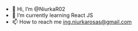 - 👋 Hi, I’m @NiurkaR02
- 🌱 I’m currently learning React JS
- 📫 How to reach me ing.niurkarosas@gmail.com
